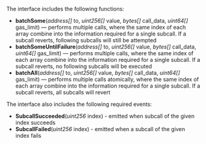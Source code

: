 The interface includes the following functions:

- **batchSome**(*address[]* to, *uint256[]* value, *bytes[]* call_data, *uint64[]* gas_limit) — performs multiple calls, where the same index of each array combine into the information required for a single subcall. If a subcall reverts, following subcalls will still be attempted
- **batchSomeUntilFailure**(*address[]* to, *uint256[]* value, *bytes[]* call_data, *uint64[]* gas_limit) — performs multiple calls, where the same index of each array combine into the information required for a single subcall. If a subcall reverts, no following subcalls will be executed
- **batchAll**(*address[]* to, *uint256[]* value, *bytes[]* call_data, *uint64[]* gas_limit) — performs multiple calls atomically, where the same index of each array combine into the information required for a single subcall. If a subcall reverts, all subcalls will revert

The interface also includes the following required events:

- **SubcallSucceeded**(*uint256* index) - emitted when subcall of the given index succeeds
- **SubcallFailed**(*uint256* index) - emitted when a subcall of the given index  fails
